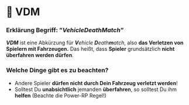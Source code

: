 # 🚙 VDM

### Erklärung Begriff: ”_VehicleDeathMatch_” <a href="#0-toc-title" id="0-toc-title"></a>

_**VDM**_ ist eine Abkürzung für _**V**ehicle **D**eath**m**atch_, also **das Verletzen von Spielern mit Fahrzeugen.** Das heißt, dass **Spieler** grundsätzlich **nicht überfahren werden dürfen**.

### Welche Dinge gibt es zu beachten? <a href="#1-toc-title" id="1-toc-title"></a>

* Andere Spieler **dürfen nicht durch Dein Fahrzeug verletzt werden**!
* Solltest Du **unabsichtlich** jemanden **überfahren**, so solltest Du ihm **helfen** (Beachte die Power-RP Regel!)

